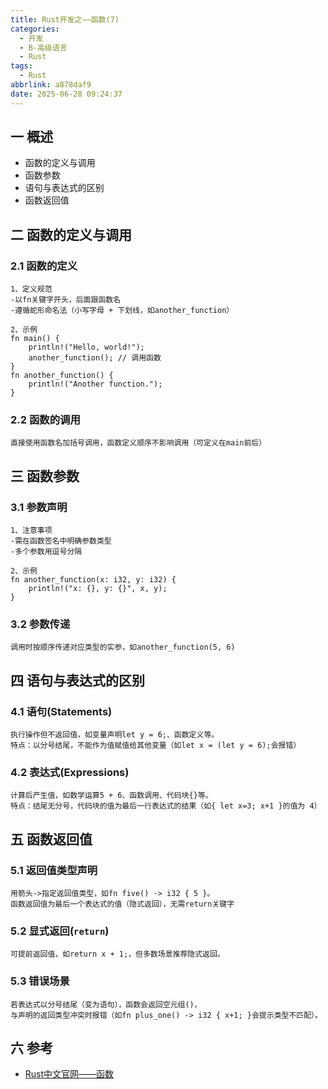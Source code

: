 ```yaml
---
title: Rust开发之——函数(7)
categories:
  - 开发
  - B-高级语言
  - Rust
tags:
  - Rust
abbrlink: a878daf9
date: 2025-06-28 09:24:37
---
```

## 一 概述

* 函数的定义与调用
* 函数参数
* 语句与表达式的区别
* 函数返回值

<!--more-->

## 二 函数的定义与调用

### 2.1 函数的定义

```
1、定义规范
-以fn关键字开头，后面跟函数名
-遵循蛇形命名法（小写字母 + 下划线，如another_function）

2、示例
fn main() {
    println!("Hello, world!");
    another_function(); // 调用函数
}
fn another_function() {
    println!("Another function.");
}
```

### 2.2 函数的调用

```
直接使用函数名加括号调用，函数定义顺序不影响调用（可定义在main前后）
```

## 三 函数参数

### 3.1 参数声明

```
1、注意事项
-需在函数签名中明确参数类型
-多个参数用逗号分隔

2、示例
fn another_function(x: i32, y: i32) {
    println!("x: {}, y: {}", x, y);
}
```

### 3.2 参数传递

```
调用时按顺序传递对应类型的实参，如another_function(5, 6)
```

## 四 语句与表达式的区别

### 4.1 语句(Statements)

```
执行操作但不返回值，如变量声明let y = 6;、函数定义等。
特点：以分号结尾，不能作为值赋值给其他变量（如let x = (let y = 6);会报错）
```

### 4.2 表达式(Expressions)

```
计算后产生值，如数学运算5 + 6、函数调用、代码块{}等。
特点：结尾无分号，代码块的值为最后一行表达式的结果（如{ let x=3; x+1 }的值为 4）
```

## 五 函数返回值

### 5.1 返回值类型声明

```
用箭头->指定返回值类型，如fn five() -> i32 { 5 }。
函数返回值为最后一个表达式的值（隐式返回），无需return关键字
```

### 5.2 显式返回(`return`)

```
可提前返回值，如return x + 1;，但多数场景推荐隐式返回。
```

### 5.3 错误场景

```
若表达式以分号结尾（变为语句），函数会返回空元组()，
与声明的返回类型冲突时报错（如fn plus_one() -> i32 { x+1; }会提示类型不匹配）。
```

## 六 参考

* [Rust中文官网——函数](https://rust.bootcss.com/ch03-03-how-functions-work.html)